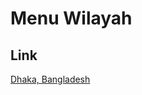 # Menu Wilayah

## Link

[Dhaka, Bangladesh](https://github.com/gigit-pemilu/pemilu-2024-99-luar-negeri/tree/main/pileg-dpr/hitung-suara/sub/99-luar-negeri/sub/37-dhaka-bangladesh/sub/01-dhaka-bangladesh)

